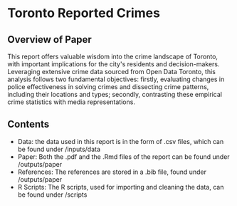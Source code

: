 # Toronto Reported Crimes

## Overview of Paper

This report offers valuable wisdom into the crime landscape of Toronto, with important implications for the city's residents and decision-makers. Leveraging extensive crime data sourced from Open Data Toronto, this analysis follows two fundamental objectives: firstly, evaluating changes in police effectiveness in solving crimes and dissecting crime patterns, including their locations and types; secondly, contrasting these empirical crime statistics with media representations.

## Contents

- Data: the data used in this report is in the form of .csv files, which can be found under /inputs/data
- Paper: Both the .pdf and the .Rmd files of the report can be found under /outputs/paper
- References: The references are stored in a .bib file, found under /outputs/paper
- R Scripts: The R scripts, used for importing and cleaning the data, can be found under /scripts 
